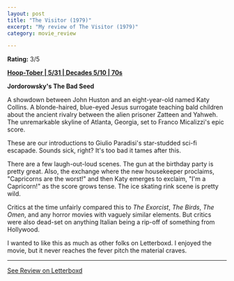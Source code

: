 ```yaml
---
layout: post
title: "The Visitor (1979)"
excerpt: "My review of The Visitor (1979)"
category: movie_review

---
```


**Rating:** 3/5

<b><a href="https://boxd.it/pRQY0/detail">Hoop-Tober | 5/31 | Decades 5/10 | 70s</a></b>

<b>Jordorowsky's The Bad Seed</b>

A showdown between John Huston and an eight-year-old named Katy Collins. A blonde-haired, blue-eyed Jesus surrogate teaching bald children about the ancient rivalry between the alien prisoner Zatteen and Yahweh. The unremarkable skyline of Atlanta, Georgia, set to Franco Micalizzi's epic score.

These are our introductions to Giulio Paradisi's star-studded sci-fi escapade. Sounds sick, right? It's too bad it tames after this.

There are a few laugh-out-loud scenes. The gun at the birthday party is pretty great. Also, the exchange where the new housekeeper proclaims, "Capricorns are the worst!" and then Katy emerges to exclaim, "I'm a Capricorn!" as the score grows tense. The ice skating rink scene is pretty wild.

Critics at the time unfairly compared this to <i>The Exorcist</i>, <i>The Birds</i>, <i>The Omen</i>, and any horror movies with vaguely similar elements. But critics were also dead-set on anything Italian being a rip-off of something from Hollywood.

I wanted to like this as much as other folks on Letterboxd. I enjoyed the movie, but it never reaches the fever pitch the material craves.

<hr>

[See Review on Letterboxd](https://boxd.it/86vRut)
